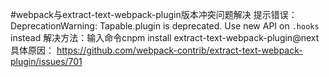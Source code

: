 #webpack与extract-text-webpack-plugin版本冲突问题解决
提示错误：DeprecationWarning: Tapable.plugin is deprecated. Use new API on `.hooks` instead
解决方法：输入命令cnpm install extract-text-webpack-plugin@next
具体原因： https://github.com/webpack-contrib/extract-text-webpack-plugin/issues/701
